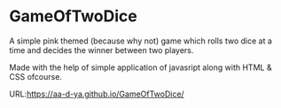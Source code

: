 # GameOfTwoDice

A simple pink themed (because why not) game which rolls two dice at a time and decides the winner between two players.

Made with the help of simple application of javasript along with HTML & CSS ofcourse.

URL:https://aa-d-ya.github.io/GameOfTwoDice/
